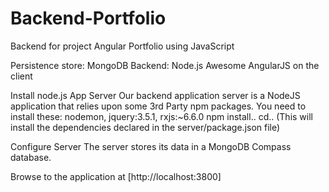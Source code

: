 # Backend-Portfolio
Backend for project Angular Portfolio using JavaScript

Persistence store: MongoDB
Backend: Node.js
Awesome AngularJS on the client

Install node.js 
App Server
Our backend application server is a NodeJS application that relies upon some 3rd Party npm packages. You need to install these:
nodemon, jquery:3.5.1, rxjs:~6.6.0
npm install..
cd..
(This will install the dependencies declared in the server/package.json file)

Configure Server
The server stores its data in a MongoDB Compass database.

Browse to the application at [http://localhost:3800]
